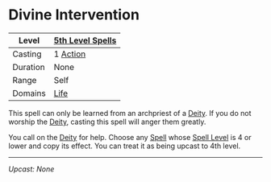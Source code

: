 # Divine Intervention

| Level    | [5th Level Spells](5th%20Level%20Spells.md)                           |
| -------- | --------------------------------------------------------------------- |
| Casting  | 1 [Action](../../../../Game%20Procedures/Core%20Procedures/Action.md) |
| Duration | None                                                                  |
| Range    | Self                                                                  |
| Domains  | [Life](../../Spell%20Domains/Life.md)                                 |

This spell can only be learned from an archpriest of a [Deity](../../../Deities.md). If you do not worship the [Deity](../../../Deities.md), casting this spell will anger them greatly.

You call on the [Deity](../../../Deities.md) for help. Choose any [Spell](../../../Spells.md) whose [Spell Level](../../Spell%20Level.md) is 4 or lower and copy its effect. You can treat it as being upcast to 4th level.

---
*Upcast: None*
